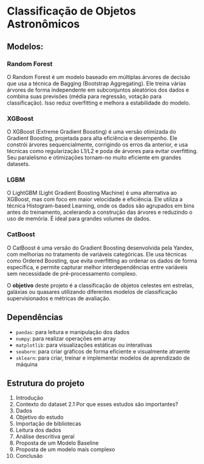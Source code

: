 # Classificação de Objetos Astronômicos

## Modelos: 
 
### Random Forest

O Random Forest é um modelo baseado em múltiplas árvores de decisão que usa a técnica de Bagging (Bootstrap Aggregating). Ele treina várias árvores de forma independente em subconjuntos aleatórios dos dados e combina suas previsões (média para regressão, votação para classificação). Isso reduz overfitting e melhora a estabilidade do modelo.

### XGBoost
O XGBoost (Extreme Gradient Boosting) é uma versão otimizada do Gradient Boosting, projetada para alta eficiência e desempenho. Ele constrói árvores sequencialmente, corrigindo os erros da anterior, e usa técnicas como regularização L1/L2 e poda de árvores para evitar overfitting. Seu paralelismo e otimizações tornam-no muito eficiente em grandes datasets.

### LGBM 
O LightGBM (Light Gradient Boosting Machine) é uma alternativa ao XGBoost, mas com foco em maior velocidade e eficiência. Ele utiliza a técnica Histogram-based Learning, onde os dados são agrupados em bins antes do treinamento, acelerando a construção das árvores e reduzindo o uso de memória. É ideal para grandes volumes de dados.

### CatBoost 
O CatBoost é uma versão do Gradient Boosting desenvolvida pela Yandex, com melhorias no tratamento de variáveis categóricas. Ele usa técnicas como Ordered Boosting, que evita overfitting ao ordenar os dados de forma específica, e permite capturar melhor interdependências entre variáveis sem necessidade de pré-processamento complexo.


O **objetivo** deste projeto é a classificação de objetos celestes em estrelas, galáxias ou quasares utilizando diferentes modelos de
classificação supervisionados e métricas de avaliação. 

## Dependências
- ```pandas```: para leitura e manipulação dos dados
- ```numpy```: para realizar operações em array
- ```matplotlib```: para visualizações estáticas ou interativas
- ```seaborn```: para criar gráficos de forma eficiente e visualmente atraente
- ```sklearn```: para criar, treinar e implementar modelos de aprendizado de máquina

## Estrutura do projeto
1. Introdução
2. Contexto do dataset
   2.1 Por que esses estudos são importantes?
4. Dados
5. Objetivo do estudo 
6. Importação de bibliotecas
7. Leitura dos dados
8. Análise descritiva geral
9. Proposta de um Modelo Baseline
10. Proposta de um modelo mais complexo
11. Conclusão

